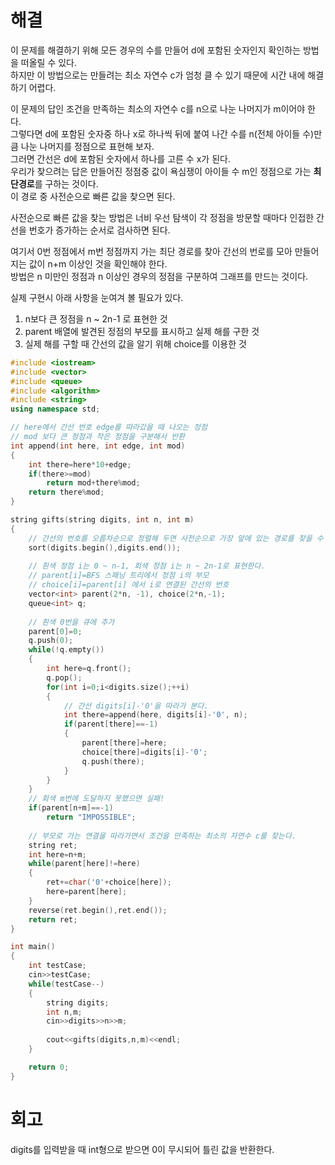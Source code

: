 # 해결 
이 문제를 해결하기 위해 모든 경우의 수를 만들어 d에 포함된 숫자인지 확인하는 방법을 떠올릴 수 있다.  
하지만 이 방법으로는 만들려는 최소 자연수 c가 엄청 클 수 있기 때문에 시간 내에 해결하기 어렵다.  

이 문제의 답인 조건을 만족하는 최소의 자연수 c를 n으로 나눈 나머지가 m이어야 한다.  
그렇다면 d에 포함된 숫자중 하나 x로 하나씩 뒤에 붙여 나간 수를 n(전체 아이들 수)만큼 나눈 나머지를 정점으로 표현해 보자.  
그러면 간선은 d에 포함된 숫자에서 하나를 고른 수 x가 된다.  
우리가 찾으려는 답은 만들어진 정점중 값이 욕심쟁이 아이들 수 m인 정점으로 가는 **최단경로**를 구하는 것이다.  
이 경로 중 사전순으로 빠른 값을 찾으면 된다.  

사전순으로 빠른 값을 찾는 방법은 너비 우선 탐색이 각 정점을 방문할 때마다 인접한 간선을 번호가 증가하는 순서로 검사하면 된다.

여기서 0번 정점에서 m번 정점까지 가는 최단 경로를 찾아 간선의 번로를 모아 만들어지는 값이 n+m 이상인 것을 확인해야 한다.  
방법은 n 미만인 정점과 n 이상인 경우의 정점을 구분하여 그래프를 만드는 것이다.  

실제 구현시 아래 사항을 눈여겨 볼 필요가 있다.
1. n보다 큰 정점을 n ~ 2n-1 로 표현한 것
2. parent 배열에 발견된 정점의 부모를 표시하고 실제 해를 구한 것
3. 실제 해를 구할 때 간선의 값을 알기 위해 choice를 이용한 것  
```c++
#include <iostream>
#include <vector>
#include <queue>
#include <algorithm>
#include <string>
using namespace std;

// here에서 간선 번호 edge를 따라갔을 때 나오는 정점
// mod 보다 큰 정점과 작은 정점을 구분해서 반환
int append(int here, int edge, int mod)
{
    int there=here*10+edge;
    if(there>=mod)
        return mod+there%mod;
    return there%mod;
}

string gifts(string digits, int n, int m)
{
    // 간선의 번호를 오름차순으로 정렬해 두면 사전순으로 가장 앞에 있는 경로를 찾을 수 있다.
    sort(digits.begin(),digits.end());
    
    // 흰색 정점 i는 0 ~ n-1, 회색 정점 i는 n ~ 2n-1로 표현한다.
    // parent[i]=BFS 스패닝 트리에서 정점 i의 부모
    // choice[i]=parent[i] 에서 i로 연결된 간선의 번호
    vector<int> parent(2*n, -1), choice(2*n,-1);
    queue<int> q;
    
    // 흰색 0번을 큐에 추가
    parent[0]=0;
    q.push(0);
    while(!q.empty())
    {
        int here=q.front();
        q.pop();
        for(int i=0;i<digits.size();++i)
        {
            // 간선 digits[i]-'0'을 따라가 본다.
            int there=append(here, digits[i]-'0', n);
            if(parent[there]==-1)
            {
                parent[there]=here;
                choice[there]=digits[i]-'0';
                q.push(there);
            }
        }
    }
    // 회색 m번에 도달하지 못했으면 실패!
    if(parent[n+m]==-1)
        return "IMPOSSIBLE";
    
    // 부모로 가는 연결을 따라가면서 조건을 만족하는 최소의 자연수 c를 찾는다.
    string ret;
    int here=n+m;
    while(parent[here]!=here)
    {
        ret+=char('0'+choice[here]);
        here=parent[here];
    }
    reverse(ret.begin(),ret.end());
    return ret;
}

int main()
{
    int testCase;
    cin>>testCase;
    while(testCase--)
    {
        string digits;
        int n,m;
        cin>>digits>>n>>m;
        
        cout<<gifts(digits,n,m)<<endl;
    }

    return 0;
}

```


# 회고 
digits를 입력받을 때 int형으로 받으면 0이 무시되어 틀린 값을 반환한다.
